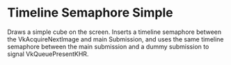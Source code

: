 # Timeline Semaphore Simple

Draws a simple cube on the screen. Inserts a timeline semaphore between
the VkAcquireNextImage and main Submission, and uses the same timeline
semaphore between the main submission and a dummy submission to signal
VkQueuePresentKHR.